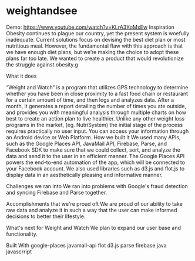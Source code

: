 # weightandsee
Demo: <a href="https://www.youtube.com/watch?v=KLrA3XoMxEw">https://www.youtube.com/watch?v=KLrA3XoMxEw</a>
Inspiration
Obesity continues to plague our country, yet the present system is woefully inadequate. Current solutions focus on devising the best diet plan or most nutritious meal. However, the fundamental flaw with this approach is that we have enough diet plans, but we’re making the choice to adopt these plans far too late. We wanted to create a product that would revolutionize the struggle against obesity.g

What it does

“Weight and Watch” is a program that utilizes GPS technology to determine whether you have been in close proximity to a fast food chain or restaurant for a certain amount of time, and then logs and analyzes data. After a month, it generates a report detailing the number of times you ate outside, and provides you with meaningful analysis through multiple charts on how best to create an action plan to live healthier. Unlike any other weight loss programs in the market, (eg. NutriSystem) the initial stage of the process requires practically no user input. You can access your information through an Android device or Web Platform.
How we built it
We used many APIs, such as the Google Places API, JavaMail API, Firebase, Parse, and Facebook SDK to make sure that we could collect, sort, and analyze the data and send it to the user in an efficient manner. The Google Places API powers the end-to-end automation of the app, which will be connected to your Facebook account. We also used libraries such as d3.js and flot.js to display data in an aesthetically pleasing and informative manner.

Challenges we ran into
We ran into problems with Google's fraud detection and syncing Firebase and Parse together.

Accomplishments that we're proud oft
We are proud of our ability to take raw data and analyze it in such a way that the user can make informed decisions to better their lifestyle.

What's next for Weight and Watch
We plan to expand our user base and functionality.

Built With
google-places
javamail-api
flot
d3.js
parse
firebase
java
javascrript

